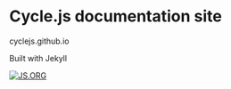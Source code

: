 # Cycle.js documentation site

cyclejs.github.io

Built with Jekyll

[![JS.ORG](https://img.shields.io/badge/js.org-cycle-ffb400.svg?style=flat-square)](http://js.org)

